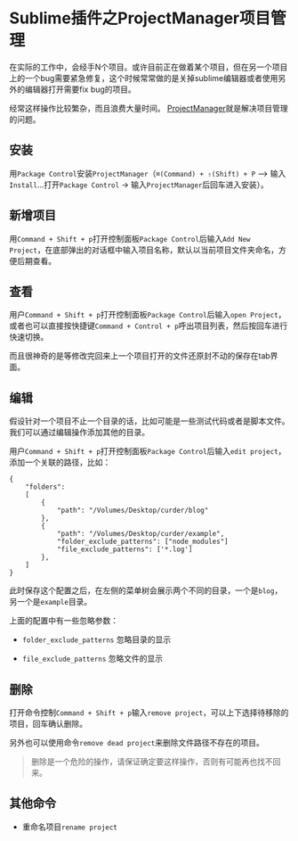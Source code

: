 # Sublime插件之ProjectManager项目管理

在实际的工作中，会经手N个项目。或许目前正在做着某个项目，但在另一个项目上的一个bug需要紧急修复，这个时候常常做的是关掉sublime编辑器或者使用另外的编辑器打开需要fix bug的项目。

经常这样操作比较繁杂，而且浪费大量时间。 [ProjectManager](https://github.com/randy3k/ProjectManager)就是解决项目管理的问题。

## 安装

用`Package Control`安装`ProjectManager`（`⌘(Command) + ⇧(Shift) + P` –> 输入 `Install`…打开`Package Control` -> 输入`ProjectManager`后回车进入安装）。


## 新增项目

用`Command + Shift + p`打开控制面板`Package Control`后输入`Add New Project`，在底部弹出的对话框中输入项目名称，默认以当前项目文件夹命名，方便后期查看。


## 查看


用户`Command + Shift + p`打开控制面板`Package Control`后输入`open Project`，或者也可以直接按快捷键`Command + Control + p`呼出项目列表，然后按回车进行快速切换。

而且很神奇的是等修改完回来上一个项目打开的文件还原封不动的保存在tab界面。

## 编辑

假设针对一个项目不止一个目录的话，比如可能是一些测试代码或者是脚本文件。我们可以通过编辑操作添加其他的目录。

用户`Command + Shift + p`打开控制面板`Package Control`后输入`edit project`，添加一个关联的路径，比如：

```
{
    "folders":
    [
        {
            "path": "/Volumes/Desktop/curder/blog"
        },
        {
            "path": "/Volumes/Desktop/curder/example",
            "folder_exclude_patterns": ["node_modules"]
            "file_exclude_patterns": ['*.log']
        },
    ]
}
```

此时保存这个配置之后，在左侧的菜单树会展示两个不同的目录，一个是`blog`，另一个是`example`目录。

上面的配置中有一些忽略参数：

- `folder_exclude_patterns` 忽略目录的显示

- `file_exclude_patterns` 忽略文件的显示

## 删除

打开命令控制`Command + Shift + p`输入`remove project`，可以上下选择待移除的项目，回车确认删除。

另外也可以使用命令`remove dead project`来删除文件路径不存在的项目。

> 删除是一个危险的操作，请保证确定要这样操作，否则有可能再也找不回来。

## 其他命令


- 重命名项目`rename project`

